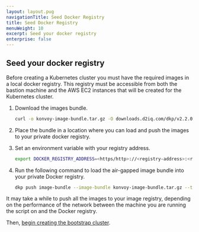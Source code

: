 ```yaml
---
layout: layout.pug
navigationTitle: Seed Docker Registry
title: Seed Docker Registry
menuWeight: 10
excerpt: Seed your docker registry
enterprise: false
---
```


## Seed your docker registry

Before creating a Kubernetes cluster you must have the required images in a local docker registry. This registry must be accessible from both the bastion machine and the AWS EC2 instances that will be created for the Kubernetes cluster.

1.  Download the images bundle.

    ```bash
    curl -o konvoy-image-bundle.tar.gz -O downloads.d2iq.com/dkp/v2.2.0/konvoy_image_bundle_v2.2.0_linux_amd64.tar.gz
    ```

1.  Place the bundle in a location where you can load and push the images to your private docker registry.

1.  Set an environment variable with your registry address.

    ```bash
    export DOCKER_REGISTRY_ADDRESS=<https/http>://<registry-address>:<registry-port>
    ```

1.  Run the following command to load the air-gapped image bundle into your private Docker registry.

    ```bash
    dkp push image-bundle --image-bundle konvoy-image-bundle.tar.gz --to-registry $DOCKER_REGISTRY_ADDRESS
    ```

It may take a while to push all the images to your image registry, depending on the performance of the network between the machine you are running the script on and the Docker registry.


Then, [begin creating the bootstrap cluster][bootstrap].

[bootstrap]: ../bootstrap
